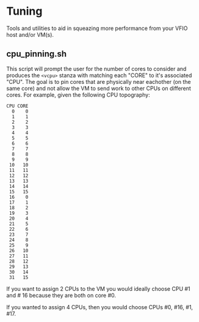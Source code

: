 # Tuning
Tools and utilities to aid in squeazing more performance from your VFIO host and/or VM(s).

## cpu_pinning.sh
This script will prompt the user for the number of cores to consider and produces the `<vcpu>` stanza with matching each "CORE" to it's associated "CPU". The goal is to pin cores that are physically near eachother (on the same core) and not allow the VM to send work to other CPUs on different cores.
For example, given the following CPU topography:
```
CPU CORE
  0    0
  1    1
  2    2
  3    3
  4    4
  5    5
  6    6
  7    7
  8    8
  9    9
 10   10
 11   11
 12   12
 13   13
 14   14
 15   15
 16    0
 17    1
 18    2
 19    3
 20    4
 21    5
 22    6
 23    7
 24    8
 25    9
 26   10
 27   11
 28   12
 29   13
 30   14
 31   15
 ```
 If you want to assign 2 CPUs to the VM you would ideally choose CPU #1 and # 16 because they are both on core #0.

 If you wanted to assign 4 CPUs, then you would choose CPUs #0, #16, #1, #17.
 